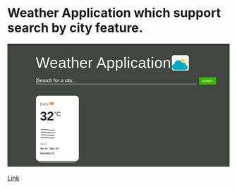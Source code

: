 # Weather Application which support search by city feature.

![Sample Pic](/images/Readme.png)

[Link](https://my-weather-appv1.herokuapp.com/)
